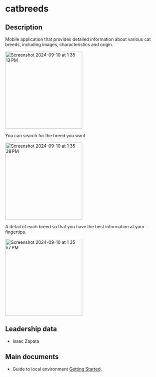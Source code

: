# catbreeds

## Description
Mobile application that provides detailed information about various cat breeds, including images, characteristics and origin.

<img width="246" alt="Screenshot 2024-09-10 at 1 35 13 PM" src="https://github.com/user-attachments/assets/4de43101-ffbc-4ab7-98a7-9aab103f9110">

You can search for the breed you want

<img width="246" alt="Screenshot 2024-09-10 at 1 35 39 PM" src="https://github.com/user-attachments/assets/9e3db8a0-3e48-47c3-87fd-711724a78413">

A detail of each breed so that you have the best information at your fingertips.

<img width="246" alt="Screenshot 2024-09-10 at 1 35 57 PM" src="https://github.com/user-attachments/assets/be7168f8-688f-45b0-b0b2-816ef1096073">

## Leadership data
* Isaac Zapata

## Main documents

* Guide to local environment [Getting Started](GETTINGSTARTED.md).
